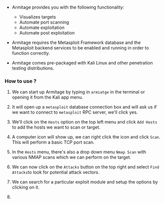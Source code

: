 
+ Armitage provides you with the following functionality:
	+ Visualizes targets
	+ Automate port scanning
	+ Automate exploitation
	+ Automate post exploitation

+ Armitage requires the Metasploit Framework database and the Metasploit backend services to be enabled and running in order to function correctly.

+ Armitage comes pre-packaged with Kali Linux and other penetration testing distributions.

### How to use ?

1. We can start up Armitage by typing in `armiatge` in the terminal or opening it from the Kali app menu.

2. It will open up a `metasploit` database connection box and will ask us if we want to connect to `metasploit` RPC server, we'll click yes.

3. We'll click on the `Hosts` option on the top left menu and click `Add Hosts` to add the hosts we want to scan or target. 

4. A computer icon will show up, we can right click the icon and click `Scan`. This will perform a basic TCP port scan. 

5. In the `Hosts` menu, there's also a drop down menu `Nmap Scan` with various NMAP scans which we can perform on the target.

6. We can now click on the `Attacks` button on the top right and select `Find Attacks`to look for potential attack vectors.

7. We can search for a particular exploit module and setup the options by clicking on it.

8. 